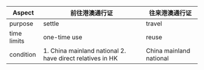 | Aspect      | 前往港澳通行证                                            | 往来港澳通行证          |
| ----------- | --------------------------------------------------------- | ----------------------- |
| purpose     | settle                                                    | travel                  |
| time limits | one-time use                                              | reuse                   |
| condition   | 1. China mainland national 2. have direct relatives in HK | China mainland national |